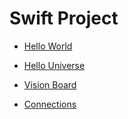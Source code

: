 # Swift Project

* [Hello World](/swift-projects/swift-projects/hello-world.md)

* [Hello Universe](/swift-projects/swift-projects/hello-universe.md)

* [Vision Board](/swift-projects/swift-projects/vision-board.md)

* [Connections](/swift-projects/swift-projects/connections.md)